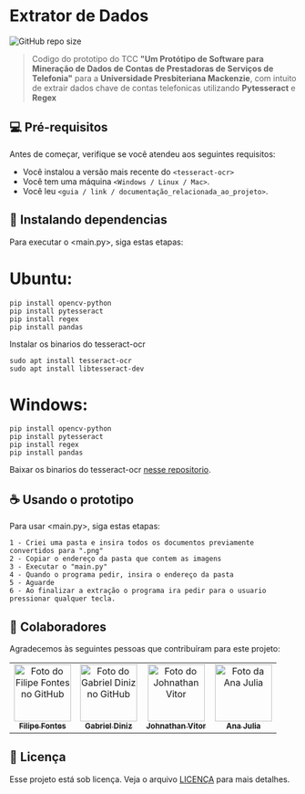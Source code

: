 # Extrator de Dados

![GitHub repo size](https://img.shields.io/github/repo-size/iuricode/README-template?style=for-the-badge)


> Codigo do prototipo do TCC **"Um Protótipo de Software para Mineração de Dados de Contas de Prestadoras de Serviços de Telefonia"** para a **Universidade Presbiteriana Mackenzie**, com intuito de extrair dados chave de contas telefonicas utilizando **Pytesseract** e **Regex**

## 💻 Pré-requisitos

Antes de começar, verifique se você atendeu aos seguintes requisitos:

- Você instalou a versão mais recente do `<tesseract-ocr>`
- Você tem uma máquina `<Windows / Linux / Mac>`.
- Você leu `<guia / link / documentação_relacionada_ao_projeto>`.

## 🚀 Instalando dependencias

Para executar o <main.py>, siga estas etapas:


# **Ubuntu:**

```
pip install opencv-python
pip install pytesseract
pip install regex
pip install pandas
```
Instalar os binarios do tesseract-ocr
```
sudo apt install tesseract-ocr
sudo apt install libtesseract-dev
```

# **Windows:**

```
pip install opencv-python
pip install pytesseract
pip install regex
pip install pandas
```
Baixar os binarios do tesseract-ocr [nesse repositorio](https://github.com/UB-Mannheim/tesseract/wiki).

## ☕ Usando o prototipo

Para usar <main.py>, siga estas etapas:

```
1 - Criei uma pasta e insira todos os documentos previamente convertidos para ".png"
2 - Copiar o endereço da pasta que contem as imagens
3 - Executar o "main.py"
4 - Quando o programa pedir, insira o endereço da pasta
5 - Aguarde
6 - Ao finalizar a extração o programa ira pedir para o usuario pressionar qualquer tecla.
```

## 🤝 Colaboradores

Agradecemos às seguintes pessoas que contribuíram para este projeto:

<table>
  <tr>
    <td align="center">
      <a href="https://github.com/LinkRoxo" title="defina o titulo do link">
        <img src="https://github.com/linkRoxo.png" width="100px;" alt="Foto do Filipe Fontes no GitHub"/><br>
        <sub>
          <b>Filipe Fontes</b>
        </sub>
      </a>
    </td>
    <td align="center">
      <a href="https://github.com/GabrielPhronesis" title="defina o titulo do link">
        <img src="https://github.com/GabrielPhronesis.png" width="100px;" alt="Foto do Gabriel Diniz no GitHub"/><br>
        <sub>
          <b>Gabriel Diniz</b>
        </sub>
      </a>
    </td>
    <td align="center">
      <a href="#" title="defina o titulo do link">
        <img src="https://github.com/LinkRoxo/TCC/assets/13844628/86550faa-e592-41f3-9ffc-91b4487707ac" width="100px;" alt="Foto do Johnathan Vitor"/><br>
        <sub>
          <b>Johnathan Vitor</b>
        </sub>
      </a>
    </td>
       <td align="center">
      <a href="#" title="defina o titulo do link">
        <img src="https://github.com/LinkRoxo/TCC/assets/13844628/97a2b3ff-2a36-40af-b1e4-07edc20c649c" width="100px;" alt="Foto da Ana Julia"/><br>
        <sub>
          <b>Ana Julia</b>
        </sub>
      </a>
    </td>
  </tr>
</table>


## 📝 Licença

Esse projeto está sob licença. Veja o arquivo [LICENÇA](LICENSE.md) para mais detalhes.
